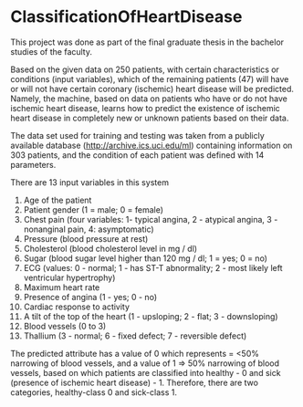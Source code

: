 # ClassificationOfHeartDisease

This project was done as part of the final graduate thesis in the bachelor studies of the faculty.

Based on the given data on 250 patients, with certain characteristics or conditions (input variables), which of the remaining patients (47) will have or will not have certain coronary (ischemic) heart disease will be predicted. Namely, the machine, based on data on patients who have or do not have ischemic heart disease, learns how to predict the existence of ischemic heart disease in completely new or unknown patients based on their data.

The data set used for training and testing was taken from a publicly available database (http://archive.ics.uci.edu/ml) containing information on 303 patients, and the condition of each patient was defined with 14 parameters.

There are 13 input variables in this system
1) Age of the patient
2) Patient gender (1 = male; 0 = female)
3) Chest pain (four variables: 1- typical angina, 2 - atypical angina, 3 - nonanginal pain, 4: asymptomatic)
4) Pressure (blood pressure at rest)
5) Cholesterol (blood cholesterol level in mg / dl)
6) Sugar (blood sugar level higher than 120 mg / dl; 1 = yes; 0 = no)
7) ECG (values: 0 - normal; 1 - has ST-T abnormality; 2 - most likely left ventricular hypertrophy)
8) Maximum heart rate
9) Presence of angina (1 - yes; 0 - no)
10) Cardiac response to activity
11) A tilt of the top of the heart (1 - upsloping; 2 - flat; 3 - downsloping)
12) Blood vessels (0 to 3)
13) Thallium (3 - normal; 6 - fixed defect; 7 - reversible defect)

The predicted attribute has a value of 0 which represents = <50% narrowing of blood vessels, and a value of 1 => 50% narrowing of blood vessels, based on which patients are classified into healthy - 0 and sick (presence of ischemic heart disease) - 1. Therefore, there are two categories, healthy-class 0 and sick-class 1.
